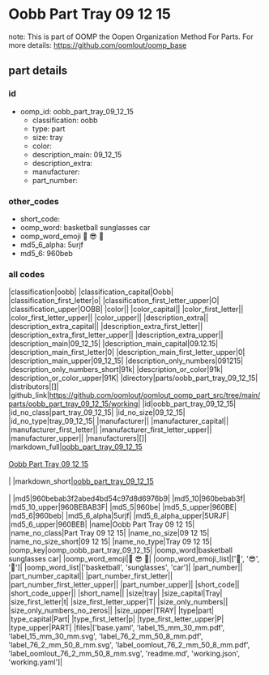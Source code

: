 # Oobb Part Tray 09 12 15  

note: This is part of OOMP the Oopen Organization Method For Parts. For more details: https://github.com/oomlout/oomp_base

##  part details





### id
* oomp_id: oobb_part_tray_09_12_15
  * classification: oobb
  * type: part
  * size: tray
  * color: 
  * description_main: 09_12_15
  * description_extra: 
  * manufacturer: 
  * part_number: 

### other_codes
* short_code: 
* oomp_word: basketball sunglasses car
* oomp_word_emoji :basketball: :sunglasses: :car:
* md5_6_alpha: 5urjf
* md5_6: 960beb

### all codes 
|classification|oobb|
|classification_capital|Oobb|
|classification_first_letter|o|
|classification_first_letter_upper|O|
|classification_upper|OOBB|
|color||
|color_capital||
|color_first_letter||
|color_first_letter_upper||
|color_upper||
|description_extra||
|description_extra_capital||
|description_extra_first_letter||
|description_extra_first_letter_upper||
|description_extra_upper||
|description_main|09_12_15|
|description_main_capital|09.12.15|
|description_main_first_letter|0|
|description_main_first_letter_upper|0|
|description_main_upper|09_12_15|
|description_only_numbers|091215|
|description_only_numbers_short|91k|
|description_or_color|91k|
|description_or_color_upper|91K|
|directory|parts/oobb_part_tray_09_12_15|
|distributors|[]|
|github_link|https://github.com/oomlout/oomlout_oomp_part_src/tree/main/parts/oobb_part_tray_09_12_15/working|
|id|oobb_part_tray_09_12_15|
|id_no_class|part_tray_09_12_15|
|id_no_size|09_12_15|
|id_no_type|tray_09_12_15|
|manufacturer||
|manufacturer_capital||
|manufacturer_first_letter||
|manufacturer_first_letter_upper||
|manufacturer_upper||
|manufacturers|[]|
|markdown_full|[oobb_part_tray_09_12_15](https://github.com/oomlout/oomlout_oomp_part_src/tree/main/parts/oobb_part_tray_09_12_15/working)<br>[](https://github.com/oomlout/oomlout_oomp_part_src/tree/main/parts/oobb_part_tray_09_12_15/working)<br>[Oobb Part Tray 09 12 15](https://github.com/oomlout/oomlout_oomp_part_src/tree/main/parts/oobb_part_tray_09_12_15/working)<br><br>|
|markdown_short|[oobb_part_tray_09_12_15](https://github.com/oomlout/oomlout_oomp_part_src/tree/main/parts/oobb_part_tray_09_12_15/working)<br><br>|
|md5|960bebab3f2abed4bd54c97d8d6976b9|
|md5_10|960bebab3f|
|md5_10_upper|960BEBAB3F|
|md5_5|960be|
|md5_5_upper|960BE|
|md5_6|960beb|
|md5_6_alpha|5urjf|
|md5_6_alpha_upper|5URJF|
|md5_6_upper|960BEB|
|name|Oobb Part Tray 09 12 15|
|name_no_class|Part Tray 09 12 15|
|name_no_size|09 12 15|
|name_no_size_short|09 12 15|
|name_no_type|Tray 09 12 15|
|oomp_key|oomp_oobb_part_tray_09_12_15|
|oomp_word|basketball sunglasses car|
|oomp_word_emoji|:basketball: :sunglasses: :car:|
|oomp_word_emoji_list|[':basketball:', ':sunglasses:', ':car:']|
|oomp_word_list|['basketball', 'sunglasses', 'car']|
|part_number||
|part_number_capital||
|part_number_first_letter||
|part_number_first_letter_upper||
|part_number_upper||
|short_code||
|short_code_upper||
|short_name||
|size|tray|
|size_capital|Tray|
|size_first_letter|t|
|size_first_letter_upper|T|
|size_only_numbers||
|size_only_numbers_no_zeros||
|size_upper|TRAY|
|type|part|
|type_capital|Part|
|type_first_letter|p|
|type_first_letter_upper|P|
|type_upper|PART|
|files|['base.yaml', 'label_15_mm_30_mm.pdf', 'label_15_mm_30_mm.svg', 'label_76_2_mm_50_8_mm.pdf', 'label_76_2_mm_50_8_mm.svg', 'label_oomlout_76_2_mm_50_8_mm.pdf', 'label_oomlout_76_2_mm_50_8_mm.svg', 'readme.md', 'working.json', 'working.yaml']|
